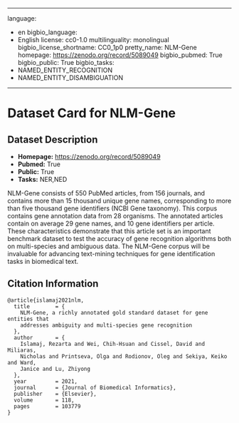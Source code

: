 
---
language: 
- en
bigbio_language: 
- English
license: cc0-1.0
multilinguality: monolingual
bigbio_license_shortname: CC0_1p0
pretty_name: NLM-Gene
homepage: https://zenodo.org/record/5089049
bigbio_pubmed: True
bigbio_public: True
bigbio_tasks: 
- NAMED_ENTITY_RECOGNITION
- NAMED_ENTITY_DISAMBIGUATION
---


# Dataset Card for NLM-Gene

## Dataset Description

- **Homepage:** https://zenodo.org/record/5089049
- **Pubmed:** True
- **Public:** True
- **Tasks:** NER,NED


NLM-Gene consists of 550 PubMed articles, from 156 journals, and contains more than 15 thousand unique gene names, corresponding to more than five thousand gene identifiers (NCBI Gene taxonomy). This corpus contains gene annotation data from 28 organisms. The annotated articles contain on average 29 gene names, and 10 gene identifiers per article. These characteristics demonstrate that this article set is an important benchmark dataset to test the accuracy of gene recognition algorithms both on multi-species and ambiguous data. The NLM-Gene corpus will be invaluable for advancing text-mining techniques for gene identification tasks in biomedical text.



## Citation Information

```
@article{islamaj2021nlm,
  title        = {
    NLM-Gene, a richly annotated gold standard dataset for gene entities that
    addresses ambiguity and multi-species gene recognition
  },
  author       = {
    Islamaj, Rezarta and Wei, Chih-Hsuan and Cissel, David and Miliaras,
    Nicholas and Printseva, Olga and Rodionov, Oleg and Sekiya, Keiko and Ward,
    Janice and Lu, Zhiyong
  },
  year         = 2021,
  journal      = {Journal of Biomedical Informatics},
  publisher    = {Elsevier},
  volume       = 118,
  pages        = 103779
}

```
